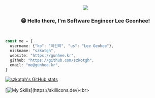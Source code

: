 <p align='center'>
    <img src="https://capsule-render.vercel.app/api?type=waving&color=auto&height=200&section=header&text=Welcome&fontSize=70&animation=fadeIn&fontAlignY=38&desc=to%20my%20Github%20profile&descAlignY=51&descAlign=62"/>
</p>

<h3 align='center'>😁 Hello there, I'm Software Engineer Lee Geonhee!</h3><br>

```typescript
const me = {
  username: {"ko": "이건희", "us": "Lee Geohee"},
  nickname: "szkotgh",
  website: "https://gunhee.kr",
  github: "https://github.com/szkotgh",
  email: "me@gunhee.kr",
}
```

[![szkotgh's GitHub stats](https://github-readme-stats.vercel.app/api?username=szkotgh&hide=stars,issues)](https://github.com/anuraghazra/github-readme-stats)<br><br>
[![My Skills](https://skillicons.dev/icons?i=python,raspberrypi,arduino,dotnet,cpp,cs,ts,)](https://skillicons.dev)<br>
